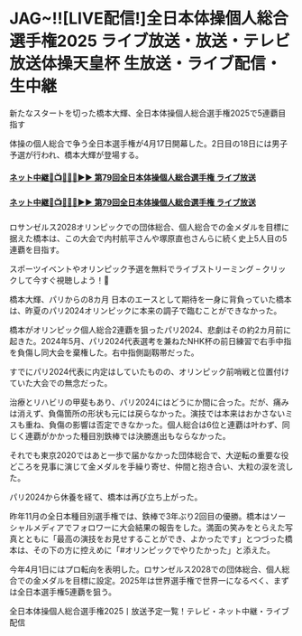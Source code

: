 # JAG~!![LIVE配信!]全日本体操個人総合選手権2025 ライブ放送・放送・テレビ放送体操天皇杯 生放送・ライブ配信・生中継

新たなスタートを切った橋本大輝、全日本体操個人総合選手権2025で5連覇目指す

体操の個人総合で争う全日本選手権が4月17日開幕した。2日目の18日には男子予選が行われ、橋本大輝が登場する。


#### [ネット中継🔴📺🤸🏻‍♀️▶▶ 第79回全日本体操個人総合選手権 ライブ放送](https://jsports-hq.com/gymnstics/?jpn)

#### [ネット中継🔴📺🤸🏻‍♀️▶▶ 第79回全日本体操個人総合選手権 ライブ放送](https://jsports-hq.com/gymnstics/?jpn)

ロサンゼルス2028オリンピックでの団体総合、個人総合での金メダルを目標に据えた橋本は、この大会で内村航平さんや塚原直也さんらに続く史上5人目の5連覇を目指す。

スポーツイベントやオリンピック予選を無料でライブストリーミング – クリックして今すぐ視聴しよう！🥇



橋本大輝、パリからの8カ月
日本のエースとして期待を一身に背負っていた橋本は、昨夏のパリ2024オリンピックに本来の調子で臨むことができなかった。

橋本がオリンピック個人総合2連覇を狙ったパリ2024、悲劇はその約2カ月前に起きた。2024年5月、パリ2024代表選考を兼ねたNHK杯の前日練習で右手中指を負傷し同大会を棄権した。右中指側副靱帯だった。

すでにパリ2024代表に内定はしていたものの、オリンピック前哨戦と位置付けていた大会での無念だった。

治療とリハビリの甲斐もあり、パリ2024にはどうにか間に合った。だが、痛みは消えず、負傷箇所の形状も元には戻らなかった。演技では本来はおかさないミスも重ね、負傷の影響は否定できなかった。個人総合は6位と連覇は叶わず、同じく連覇がかかった種目別鉄棒では決勝進出もならなかった。

それでも東京2020ではあと一歩で届かなかった団体総合で、大逆転の重要な役どころを見事に演じて金メダルを手繰り寄せ、仲間と抱き合い、大粒の涙を流した。



パリ2024から休養を経て、橋本は再び立ち上がった。

昨年11月の全日本種目別選手権では、鉄棒で3年ぶり2回目の優勝。橋本はソーシャルメディアでフォロワーに大会結果の報告をした。満面の笑みをとらえた写真とともに「最高の演技をお見せすることができ、よかったです」とつづった橋本は、その下の方に控えめに「#オリンピックでやりたかった」と添えた。

今年4月1日にはプロ転向を表明した。ロサンゼルス2028での団体総合、個人総合での金メダルを目標に設定。2025年は世界選手権で世界一になるべく、まずは全日本選手権5連覇を狙う。

全日本体操個人総合選手権2025丨放送予定一覧！テレビ・ネット中継・ライブ配信
